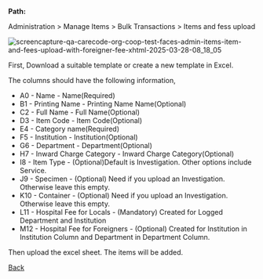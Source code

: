 **Path:**

Administration > Manage Items > Bulk Transactions > Items and fess upload

![screencapture-qa-carecode-org-coop-test-faces-admin-items-item-and-fees-upload-with-foreigner-fee-xhtml-2025-03-28-08_18_05](https://github.com/user-attachments/assets/2f2519ea-92c4-41dd-96fd-abe0b360d474)

First, Download a suitable template or create a new template in Excel.

The columns should have the following information,
* A0 - Name - Name(Required)
* B1 - Printing Name - Printing Name Name(Optional)
* C2 - Full Name - Full Name(Optional)
* D3 - Item Code - Item Code(Optional)
* E4 - Category name(Required)
* F5 - Institution - Institution(Optional)
* G6 - Department - Department(Optional)
* H7 - Inward Charge Category - Inward Charge Category(Optional)
* I8 - Item Type - (Optional)Default is Investigation. Other options include Service.
* J9 - Specimen - (Optional) Need if you upload an Investigation. Otherwise leave this empty.
* K10 - Container - (Optional) Need if you upload an Investigation. Otherwise leave this empty.
* L11 - Hospital Fee for Locals - (Mandatory) Created for Logged Department and Institution
* M12 - Hospital Fee for Foreigners - (Optional) Created for Institution in Institution Column and Department in Department Column.


Then upload the excel sheet. The items will be added.


[Back](https://github.com/hmislk/hmis/wiki/Manage-Items)

